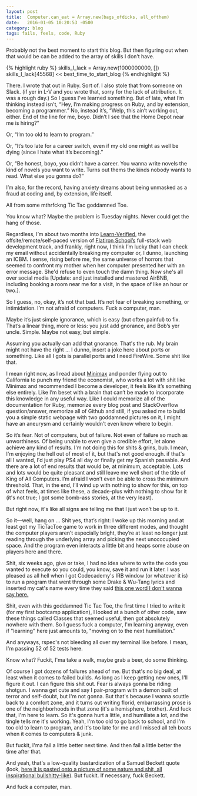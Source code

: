 ```yaml
---
layout: post
title:  Computer.can_eat = Array.new(bags_ofdicks, all_ofthem)
date:   2016-01-05 10:20:53 -0500
category: blog
tags: fails, feels, code, Ruby
---
```


Probably not the best moment to start this blog. But then figuring out when that would be can be added to the array of skills I don’t have. 

{% highlight ruby %}
skills_I_lack = Array.new(1000000000, [])  
skills_I_lack[45568] << best_time_to_start_blog
{% endhighlight %}

There. I wrote that out in Ruby. Sort of. I also stole that from someone on Slack. (if yer in L-V and you wrote that, sorry for the lack of attribution. It was a rough day.) So I guess I’ve learned something. But of late, what I’m thinking instead isn’t, “Hey, I’m making progress on Ruby, and by extension, becoming a programmer.” No, instead it’s, “Welp, this ain’t working out, either. End of the line for me, boyo. Didn’t I see that the Home Depot near me is hiring?”

Or, “I’m too old to learn to program.” 

Or, “It’s too late for a career switch, even if my old one might as well be dying (since I hate what it’s becoming).”

Or, “Be honest, boyo, you didn’t have a career. You wanna write novels the kind of novels you want to write. Turns out thems the kinds nobody wants to read. What else you gonna do?”

I’m also, for the record, having anxiety dreams about being unmasked as a fraud at coding and, by extension, life itself. 

All from some mthrfckng Tic Tac goddamned Toe. 

You know what? Maybe the problem is Tuesday nights. Never could get the hang of those. 

Regardless, I’m about two months into <a href="http://learn.co">Learn-Verified</a>, the offsite/remote/self-paced version of <a href="http://flatironschool.com">Flatiron School’s</a> full-stack web development track, and frankly, right now, I think I’m lucky that I can check my email without accidentally breaking my computer or, I dunno, launching an ICBM. I sense, rising before me, the same universe of horrors that seemed to confront my mother when her computer presented her with an error message. She'd refuse to even touch the damn thing. Now she's all over social media [Update: and just installed and mastered AirBNB, including booking a room near me for a visit, in the space of like an hour or two.].

So I guess, no, okay, it’s not that bad. It’s not fear of breaking something, or intimidation. I’m not afraid of computers. Fuck a computer, man. 

Maybe it’s just simple ignorance, which is easy (but often painful) to fix. That’s a linear thing, more or less: you just add gnorance, and Bob’s yer uncle. Simple. Maybe not easy, but simple. 

Assuming you actually can add that gnorance. That's the rub. My brain might not have the right ... I dunno, insert a joke here about ports or something. Like all I gots is parallel ports and I need FireWire. Some shit like that. 

I mean right now, as I read about <a href="https://en.wikipedia.org/wiki/Minimax">Minimax</a> and ponder flying out to California to punch my friend the economist, who works a lot with shit like Minimax and recommended I become a developer, it feels like it’s something else entirely. Like I’m beset with a brain that can’t be made to incorporate this knowledge in any useful way. Like I could memorize all of the documentation for Ruby, memorize every blog post and StackOverflow question/answer, memorize all of Github and still, if you asked me to build you a simple static webpage with two goddamned pictures on it, I might have an aneurysm and certainly wouldn’t even know where to begin. 

So it’s fear. Not of computers, but of failure. Not even of failure so much as unworthiness. Of being unable to even give a credible effort, let alone achieve any kind of results. I'm not doing this for shits & grins, bub. I mean, I'm enjoying the hell out of most of it, but that's not good enough. if that's all I wanted, I'd just play PS4 all day or finally get my Spanish passable. And there are a lot of end results that would be, at minimum, acceptable. Lots and lots would be quite pleasant and still leave me well short of the title of King of All Computers. I’m afraid I won’t even be able to cross the minimum threshold. That, in the end, I’ll wind up with nothing to show for this, on top of what feels, at times like these, a decade-plus with nothing to show for it (it's not true; I got some bomb-ass stories, at the very least). 

But right now, it's like all signs are telling me that I just won’t be up to it. 

So it—well, hang on … Shit yes, that’s right: I woke up this morning and at least got my TicTacToe game to work in three different modes, and thought the computer players aren’t especially bright, they’re at least no longer just reading through the underlying array and picking the next unocccupied space. And the program even interacts a little bit and heaps some abuse on players here and there. 

Shit, six weeks ago, give or take, I had no idea where to write the code you wanted to execute so you could, you know, save it and run it later. I was pleased as all hell when I got Codecademy's IRB window (or whatever it is) to run a program that went through some Drake & Wu-Tang lyrics and inserted my cat's name every time they said <a href="https://youtu.be/dF1NUposXVQ">this one word I don't wanna say here.</a> 

Shit, even with this goddamned Tic Tac Toe, the first time I tried to write it (for my first bootcamp application), I looked at a bunch of other code, saw these things called Classes that seemed useful, then got absolutely nowhere with them. So I guess fuck a computer, I'm learning anyway, even if "learning" here just amounts to, "moving on to the next humiliation."

And anyways, rspec's not bleeding all over my terminal like before. I mean, I'm passing 52 of 52 tests here. 

Know what? Fuckit, I'ma take a walk, maybe grab a beer, do some thinking. 

Of course I got dozens of failures ahead of me. But that's no big deal, at least when it comes to failed builds. As long as I keep getting new ones, I'll figure it out. I can figure this shit out. Fear is always gonna be riding shotgun. I wanna get cute and say I pair-program with a demon built of terror and self-doubt, but I'm not gonna. But that's because I wanna scuttle back to a comfort zone, and it turns out writing florid, embarrassing prose is one of the neighborhoods in that zone (it's a hemisphere, brother).
And fuck that, I'm here to learn. So it's gonna hurt a little, and humiliate a lot, and the tingle tells me it's working. Yeah, I'm too old to go back to school, and I'm too old to learn to program, and it's too late for me and I missed all teh boats when it comes to computers & junk. 

But fuckit, I'ma fail a little better next time. And then fail a little better the time after that.

And yeah, that's a low-quality bastardization of a Samuel Beckett quote (look, <a href="http://www.brainyquote.com/quotes/quotes/s/samuelbeck121335.html">here it is pasted onto a picture of some nature and shit, all inspirational bullshitty-like</a>). But fuckit. If necessary, fuck Beckett.   

And fuck a computer, man. 
